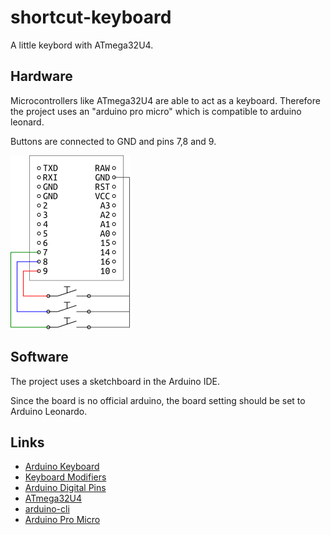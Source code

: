 # shortcut-keyboard
A little keybord with ATmega32U4.

## Hardware
Microcontrollers like ATmega32U4 are able to act as a keyboard. Therefore the project uses an "arduino pro micro" which is compatible to arduino leonard.

Buttons are connected to GND and pins 7,8 and 9.

![Layout](layout.png)


## Software
The project uses a sketchboard in the Arduino IDE.

Since the board is no official arduino, the board setting should be set to Arduino Leonardo.


## Links
+ [Arduino Keyboard](https://www.arduino.cc/reference/en/language/functions/usb/keyboard/)
+ [Keyboard Modifiers](https://www.arduino.cc/reference/en/language/functions/usb/keyboard/keyboardmodifiers/)
+ [Arduino Digital Pins](https://www.arduino.cc/en/Tutorial/Foundations/DigitalPins)
+ [ATmega32U4](https://www.pjrc.com/teensy/atmega32u4.pdf)
+ [arduino-cli](https://arduino.github.io/arduino-cli/latest/)
+ [Arduino Pro Micro](https://starthardware.org/arduino-pro-micro/)